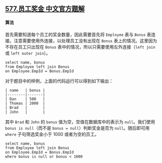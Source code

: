 ## [577.员工奖金 中文官方题解](https://leetcode.cn/problems/employee-bonus/solutions/100000/yuan-gong-jiang-jin-by-leetcode-solution)

#### 算法
首先需要知道每个员工的奖金数量，因此需要首先将 `Employee` 表与 `Bonus` 表连接。注意需要使用外连接，以处理员工没有出现在 `Bonus` 表上的情况。这里因为不存在员工只出现在 `Bonus` 表中的情况，所以只需要使用左外连接（`left join` 或 `left outer join`）。
```MySQL [-MySQL]
select name, bonus
from Employee left join Bonus
on Employee.EmpId = Bonus.EmpId
```
对于题目中的样例，上面的代码运行可以得到如下输出：
```
| name   | bonus |
|--------|-------|
| Dan    | 500   |
| Thomas | 2000  |
| Brad   |       |
| John   |       |
```
其中 `Brad` 和 `John` 的 `bonus` 值为空，空值在数据库中的表示为 `null`。我们使用 `bonus is null`（而不是 `bonus = null`）判断奖金是否为 `null`。随后即可用 `where` 子句筛选奖金小于 1000 或者为空的员工。
```MySQL [-MySQL]
select name, bonus
from Employee left join Bonus
on Employee.EmpId = Bonus.EmpId
where bonus is null or bonus < 1000
```
